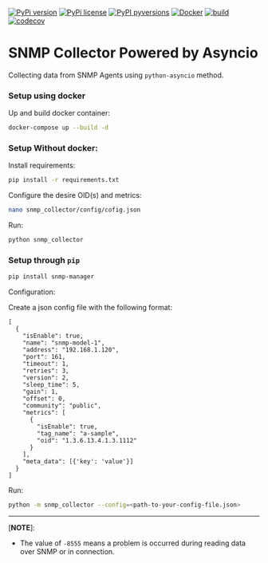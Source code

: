 [![PyPi version](https://badgen.net/pypi/v/snmp-manager/)](https://pypi.org/project/snmp-manager/)
[![PyPi license](https://badgen.net/pypi/license/snmp-manager/)](https://pypi.com/project/snmp-manager/)
[![PyPI pyversions](https://img.shields.io/pypi/pyversions/snmp-manager.svg)](https://pypi.python.org/pypi/snmp-manager/)
[![Docker](https://badgen.net/badge/icon/docker?icon=docker&label)](https://https://docker.com/)
[![build](https://github.com/agn-7/snmp-manager/workflows/build/badge.svg)](https://github.com/agn-7/snmp-manager/actions/workflows/github-actions.yml)
[![codecov](https://codecov.io/gh/agn-7/snmp-manager/branch/master/graph/badge.svg?style=flat-square)](https://codecov.io/gh/agn-7/snmp-manager) 



# SNMP Collector Powered by Asyncio

Collecting data from SNMP Agents using `python-asyncio` method.

### Setup using docker

Up and build docker container:
```bash
docker-compose up --build -d
```

### Setup Without docker:

Install requirements: 

```bash
pip install -r requirements.txt
```

Configure the desire OID(s) and metrics: 

```bash
nano snmp_collector/config/cofig.json
```

Run:

```bash
python snmp_collector
```

### Setup through `pip`

```bash
pip install snmp-manager
```
Configuration:

Create a json config file with the following format:

```
[
  {
    "isEnable": true,
    "name": "snmp-model-1",
    "address": "192.168.1.120",
    "port": 161,
    "timeout": 1,
    "retries": 3,
    "version": 2,
    "sleep_time": 5,
    "gain": 1,
    "offset": 0,
    "community": "public",
    "metrics": [
      {
        "isEnable": true,
        "tag_name": "a-sample",
        "oid": "1.3.6.13.4.1.3.1112"
      }
    ],
    "meta_data": [{'key': 'value'}]
  }
]
``` 

Run:

```bash
python -m snmp_collector --config=<path-to-your-config-file.json>
```

---
[**NOTE**]:

 - The value of `-8555` means a problem is occurred during reading data over SNMP or in connection.
